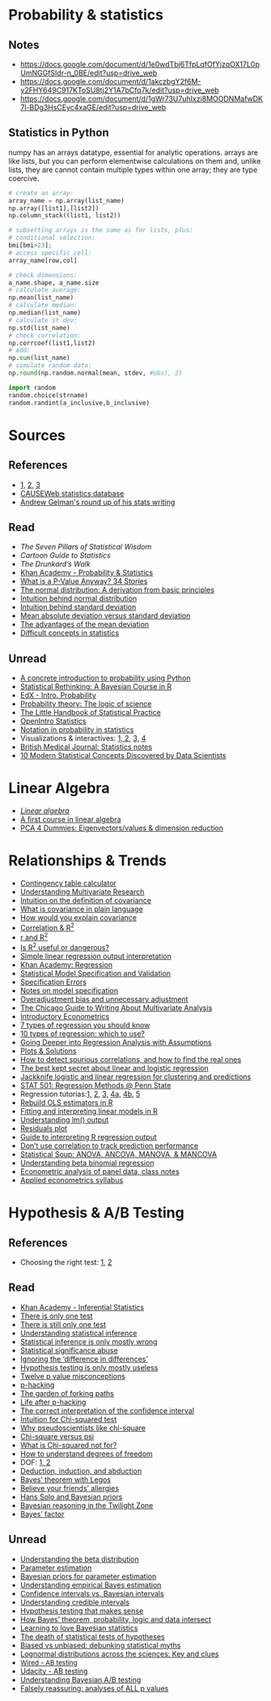 # Probability & statistics

## Notes

- https://docs.google.com/document/d/1e0wdTbj6TfpLqfOfYjzqOX17L0pUmNGGfSIdr-n_0BE/edit?usp=drive_web
- https://docs.google.com/document/d/1akczbgY2f6M-y2FHY649C917KToSU8tj2Y1A7bCfq7k/edit?usp=drive_web
- https://docs.google.com/document/d/1gWr73U7uhIxzi8MOODNMafwDK7l-BDg3HsCEyc4xaGE/edit?usp=drive_web

## Statistics in Python

numpy has an arrays datatype, essential for analytic operations. arrays are like lists, but you can perform elementwise calculations on them and, unlike lists, 
they are cannot contain multiple types within one array; they are type coercive. 

```Python
# create an array: 
array_name = np.array(list_name)
np.array([list1],[list2])
np.column_stack((list1, list2))

# subsetting arrays is the same as for lists, plus:
# conditional selection: 
bmi[bmi>23]; 
# access specific cell: 
array_name[row,col]

# check dimensions: 
a_name.shape, a_name.size
# calculate average: 
np.mean(list_name)
# calculate median: 
np.median(list_name)
# calculate st dev: 
np.std(list_name)
# check correlation: 
np.corrcoef(list1,list2)
# add: 
np.sum(list_name)
# simulate random data: 
np.round(np.random.normal(mean, stdev, #obs), 2)

import random
random.choice(strname)
random.randint(a_inclusive,b_inclusive)
```


# Sources

## References

- [1,](http://www.dummies.com/how-to/content/statistics-for-dummies-cheat-sheet.html) [2,](http://web.mit.edu/~csvoss/Public/usabo/stats_handout.pdf) [3](https://drive.google.com/open?id=0B6XYyy1UbJ3XR2w5Snc2ck1BVFE)
- [CAUSEWeb statistics database](https://www.causeweb.org/cause/resources)
- [Andrew Gelman's round up of his stats writing](http://andrewgelman.com/2009/05/24/handy_statistic/)

## Read

- _The Seven Pillars of Statistical Wisdom_
- _Cartoon Guide to Statistics_ 
- _The Drunkard’s Walk_
- [Khan Academy -&nbsp;Probability &amp; Statistics](https://www.khanacademy.org/mission/probability)
- [What is a P-Value Anyway? 34 Stories](https://drive.google.com/open?id=1lNnLujwLNRt_dDBdl0S31bDPtw0-da9PXiImPjBusdE)
- [The normal distribution: A derivation from basic principles](http://courses.ncssm.edu/math/Talks/PDFS/normal.pdf)
- [Intuition behind normal distribution](http://math.stackexchange.com/questions/940189/intuition-behind-normal-distribution-forumula)
- [Intuition behind standard deviation](http://stats.stackexchange.com/questions/85387/intuition-behind-standard-deviation)
- [Mean absolute deviation versus standard deviation](http://stats.stackexchange.com/questions/81986/mean-absolute-deviation-vs-standard-deviation)
- [The advantages of the mean deviation](http://www.leeds.ac.uk/educol/documents/00003759.htm)
- [Difficult concepts in statistics](https://learnandteachstatistics.wordpress.com/2013/06/24/difficult-concepts/)

## Unread

- [A concrete introduction to probability using Python](http://nbviewer.jupyter.org/url/norvig.com/ipython/Probability.ipynb)
- [Statistical Rethinking: A Bayesian Course in R](http://xcelab.net/rm/statistical-rethinking/)
- [EdX - Intro. Probability](https://www.edx.org/course/mitx/mitx-6-041x-introduction-probability-1296#.U3yb762SzIo)
- [Probability theory: The logic of science](http://bayes.wustl.edu/etj/prob/book.pdf)
- [The Little Handbook of Statistical Practice](http://www.jerrydallal.com/LHSP/LHSP.HTM)
- [OpenIntro Statistics](https://www.openintro.org/stat/index.php)
- [Notation in probability in statistics](https://en.wikipedia.org/wiki/Notation_in_probability_and_statistics)
- Visualizations & interactives: [1, ](http://highered.mheducation.com/sites/0070000237/student_view0/visual_statistics.html) [2,](http://statpages.info/) [3,](http://www.math.uah.edu/stat/apps/index.html) [4](http://onlinestatbook.com/stat_sim/index.html)
- [British Medical Journal: Statistics notes](http://www.jerrydallal.com/LHSP/bmj.htm)
- [10 Modern Statistical Concepts Discovered by Data Scientists](http://www.datasciencecentral.com/profiles/blogs/10-modern-statistical-concepts-discovered-by-data-scientists)


# Linear Algebra

- [<i>Linear algebra</i>](http://joshua.smcvt.edu/linearalgebra/)
- [A first course in linear algebra](http://linear.ups.edu/)
- [PCA 4 Dummies: Eigenvectors/values &amp; dimension reduction](https://georgemdallas.wordpress.com/2013/10/30/principal-component-analysis-4-dummies-eigenvectors-eigenvalues-and-dimension-reduction/)

# Relationships & Trends

- [Contingency table calculator](http://www.physics.csbsju.edu/stats/contingency_NROW_NCOLUMN_form.html)
- [Understanding Multivariate Research](https://drive.google.com/open?id=1-3rUQMEKFaPoNtDHLfZGIqZkgpqvr9b_2Tx7HQQzrTg)
- [Intuition on the definition of covariance](http://stats.stackexchange.com/questions/99094/intuition-on-the-definition-of-the-covariance)
- [What is covariance in plain language](http://stats.stackexchange.com/questions/29713/what-is-covariance-in-plain-language)
- [How would you explain covariance](http://stats.stackexchange.com/questions/18058/how-would-you-explain-covariance-to-someone-who-understands-only-the-mean)
- [Correlation &amp; R<sup style="background-color:transparent">2</sup>](http://www.win-vector.com/blog/2011/11/correlation-and-r-squared/)
- [r and R<sup>2</sup>](http://prometheuswiki.publish.csiro.au/tiki-index.php?page=r+and+R2)
- [Is R<sup>2</sup> useful or dangerous?](http://stats.stackexchange.com/questions/13314/is-r2-useful-or-dangerous/)
- [Simple linear regression output interpretation](http://stats.stackexchange.com/questions/13266/simple-linear-regression-output-interpretation/13269#13269)
- [Khan Academy: Regression](https://www.khanacademy.org/math/probability/regression)
- [Statistical Model Specification and Validation](http://faculty.chicagobooth.edu/midwest.econometrics/papers/megspanos.pdf)
- [Specification Errors](http://ocw.uc3m.es/economia/econometrics/lecture-notes-1/Topic5_logo.pdf)
- [Notes on model specification](http://www.nyu.edu/classes/nagler/quant2/notes/model_specification_oh.pdf)
- [Overadjustment bias and unnecessary adjustment](http://www.ncbi.nlm.nih.gov/pmc/articles/PMC2744485/)
- [The Chicago Guide to Writing About Multivariate Analysis](https://drive.google.com/open?id=1rbtRgb84K1WhncEmz4rrgU11YHKtCYPpiaGofKrEWbQ)
- [Introductory Econometrics](http://www3.wabash.edu/econometrics/EconometricsBook/index.htm)
- [7 types of regression you should know](https://www.analyticsvidhya.com/blog/2015/08/comprehensive-guide-regression/)
- [10 types of regression: which to use?](http://www.datasciencecentral.com/profiles/blogs/10-types-of-regressions-which-one-to-use)
- [Going Deeper into Regression Analysis with Assumptions](https://www.analyticsvidhya.com/blog/2016/07/deeper-regression-analysis-assumptions-plots-solutions/)
- [Plots &amp; Solutions](https://www.analyticsvidhya.com/blog/2016/07/deeper-regression-analysis-assumptions-plots-solutions/)
- [How to detect spurious correlations, and how to find the real ones](http://www.datasciencecentral.com/profiles/blogs/tutorial-how-to-detect-spurious-correlations-and-how-to-find-the-)
- [The best kept secret about linear and logistic regression](http://www.datasciencecentral.com/profiles/blogs/the-best-kept-secret-about-linear-and-logistic-regression)
- [Jackknife logistic and linear regression for clustering and predictions](http://www.datasciencecentral.com/profiles/blogs/jackknife-logistic-and-linear-regression)
- [STAT 501: Regression Methods @ Penn State](https://onlinecourses.science.psu.edu/stat501/node/2)
- Regression tutorias:[1,](http://blog.minitab.com/blog/adventures-in-statistics/regression-analysis-tutorial-and-examples) [2,](http://denninginstitute.com/modules/dau/stat/regression/linregsn/linregsn_frm.html) [3,](http://illuminations.nctm.org/Search.aspx?view=search&amp;type=ac&amp;kw=regression) [4a,](https://www.causeweb.org/cause/archive/repository/StarLibrary/activities/miller2001/) [4b,](https://www.causeweb.org/cause/archive/repository/StarLibrary/activities/miller2001/Reg_Residuals.htm) [5](http://statpages.info/#Regression)
- [Rebuild OLS estimators in R](https://economictheoryblog.com/2016/02/20/rebuild-ols-estimator-manually-in-r/)
- [Fitting and interpreting linear models in R](http://blog.yhat.com/posts/r-lm-summary.html)
- [Understanding lm() output](http://www.montana.edu/screel/Webpages/conservation%20biology/Interpreting%20Regression%20Coefficients.html#/)
- [Residuals plot](http://www.r-tutor.com/elementary-statistics/simple-linear-regression/residual-plot)
- [Guide to interpreting R regression output](https://rstudio-pubs-static.s3.amazonaws.com/119859_a290e183ff2f46b2858db66c3bc9ed3a.html)
- [Don’t use correlation to track prediction performance](http://www.win-vector.com/blog/2013/02/dont-use-correlation-to-track-prediction-performance/)
- [Statistical Soup: ANOVA, ANCOVA, MANOVA, &amp; MANCOVA](http://www.statsmakemecry.com/smmctheblog/stats-soup-anova-ancova-manova-mancova)
- [Understanding beta binomial regression](http://varianceexplained.org/r/beta_binomial_baseball/)
- [Econometric analysis of panel data, class notes](http://people.stern.nyu.edu/wgreene/Econometrics/PanelDataNotes.htm)
- [Applied econometrics syllabus](http://courses.umass.edu/econ753/)


# Hypothesis & A/B Testing

## References

- Choosing the right test: [1,](http://www.graphpad.com/support/faqid/1790/) [2](http://www.ats.ucla.edu/stat/mult_pkg/whatstat/default.htm)

## Read

- [Khan Academy - Inferential Statistics](https://www.khanacademy.org/math/probability/statistics-inferential)
- [There is only one test](http://allendowney.blogspot.com/2011/05/there-is-only-one-test.html)
- [There is still only one test](http://allendowney.stfi.re/2016/06/there-is-still-only-one-test.html?sf=gezyvye)
- [Understanding statistical inference](https://learnandteachstatistics.wordpress.com/2015/11/09/understanding-statistical-inference/)
- [Statistical inference is only mostly wrong](http://allendowney.blogspot.com/2015/03/statistical-inference-is-only-mostly.html)
- [Statistical significance abuse](https://www.painscience.com/articles/statistical-significance.php)
- [Ignoring the ‘difference in differences’](https://www.theguardian.com/commentisfree/2011/sep/09/bad-science-research-error)
- [Hypothesis testing is only mostly useless](http://allendowney.blogspot.com/2015/05/hypothesis-testing-is-only-mostly.html)
- [Twelve p value misconceptions](http://www.perfendo.org/docs/BayesProbability/twelvePvaluemisconceptions.pdf)
- [p-hacking](http://blogs.discovermagazine.com/neuroskeptic/2015/05/18/p-hacking-a-talk-and-further-thoughts/#.V18pwRMrLC2)
- [The garden of forking paths](http://www.stat.columbia.edu/~gelman/research/unpublished/p_hacking.pdf)
- [Life after p-hacking](http://www.acrwebsite.org/volumes/v41/acr_v41_15833.pdf)
- [The correct interpretation of the confidence interval](https://www.reddit.com/r/statistics/comments/2xg0cs/the_correct_interpretation_of_the_confidence/)
- [Intuition for Chi-squared test](https://www.quora.com/What-is-the-most-intuitive-explanation-for-the-chi-square-test)
- [Why pseudoscientists like chi-square](http://bblais.blogspot.com/2010/09/why-pseudoscientists-like-chi-square.html)
- [Chi-square versus psi](http://bblais.blogspot.com/2010/08/orthodox-statistics-conducive-to-pseudo.html)
- [What is Chi-squared not for?](http://www.ling.upenn.edu/~clight/chisquared.htm)
- [How to understand degrees of freedom](http://stats.stackexchange.com/questions/16921/how-to-understand-degrees-of-freedom/17148#17148)
- DOF: [1, ](http://www.statsdirect.com/help/basics/degrees_of_freedom.htm) [2](http://www.jerrydallal.com/LHSP/dof.htm)
- [Deduction, induction, and abduction](http://web.bryant.edu/~bblais/deduction-induction-and-abduction-oh-my.html)
- [Bayes’ theorem with Legos](https://www.countbayesie.com/blog/2015/2/18/bayes-theorem-with-lego)
- [Believe your friends’ allergies](https://www.countbayesie.com/blog/2016/1/22/why-you-should-believe-your-friends-claims-about-food-allergies)
- [Hans Solo and Bayesian priors](https://www.countbayesie.com/blog/2015/2/18/hans-solo-and-bayesian-priors)
- [Bayesian reasoning in the Twilight Zone](https://www.countbayesie.com/blog/2016/3/16/bayesian-reasoning-in-the-twilight-zone)
- [Bayes’ factor](https://www.countbayesie.com/blog/2015/2/27/building-a-bayesian-voight-kampff-test)

## Unread

- [Understanding the beta distribution](http://varianceexplained.org/statistics/beta_distribution_and_baseball/)
- [Parameter estimation](https://www.countbayesie.com/blog/2015/4/4/parameter-estimation-the-pdf-cdf-and-quantile-function)
- [Bayesian priors for parameter estimation](https://www.countbayesie.com/blog/2015/4/4/parameter-estimation-adding-bayesian-priors)
- [Understanding empirical Bayes estimation](http://varianceexplained.org/r/empirical_bayes_baseball/)
- [Confidence intervals vs. Bayesian intervals](http://bayes.wustl.edu/etj/articles/confidence.pdf)
- [Understanding credible intervals](http://varianceexplained.org/r/credible_intervals_baseball/)
- [Hypothesis testing that makes sense](https://www.countbayesie.com/blog/2015/4/25/bayesian-ab-testing)
- [How Bayes’ theorem, probability, logic and data intersect](https://www.springboard.com/blog/probability-bayes-theorem-data-science/)
- [Learning to love Bayesian statistics](http://www.oreilly.com/pub/e/3707)
- [The death of statistical tests of hypotheses](http://www.datasciencecentral.com/profiles/blogs/the-death-of-the-statistical-test-of-hypothesis)
- [Biased vs unbiased: debunking statistical myths](http://www.datasciencecentral.com/profiles/blogs/biased-vs-unbiased-debunking-statistical-myths)
- [Lognormal distributions across the sciences: Key and clues](http://stat.ethz.ch/~stahel/lognormal/bioscience.pdf)
- [<font size="2">Wired - AB testing</font>](http://www.wired.com/2012/04/ff_abtesting/)
- [Udacity - AB testing](https://www.udacity.com/courses/ab-testing--ud257)
- [Understanding Bayesian A/B testing](http://varianceexplained.org/r/bayesian_ab_baseball/)
- [Falsely reassuring: analyses of ALL p values](http://datacolada.org/41)
